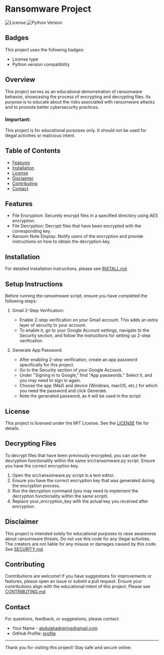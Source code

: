 # Ransomware Project

![License](https://img.shields.io/badge/license-MIT-brightgreen)
![Python Version](https://img.shields.io/badge/python-3.8%2B-blue)

## Badges

This project uses the following badges:
- License type
- Python version compatibility
  
## Overview
This project serves as an educational demonstration of ransomware behavior, showcasing the process of encrypting and decrypting files. Its purpose is to educate about the risks associated with ransomware attacks and to promote better cybersecurity practices.

### Important: 
This project is for educational purposes only. It should not be used for illegal activities or malicious intent.

## Table of Contents
- [Features](#features)
- [Installation](#installation)
- [License](#license)
- [Disclaimer](#disclaimer)
- [Contributing](#contributing)
- [Contact](#contact)

## Features
- File Encryption: Securely encrypt files in a specified directory using AES encryption.
- File Decryption: Decrypt files that have been encrypted with the corresponding key.
- Ransom Note Display: Notify users of the encryption and provide instructions on how to obtain the decryption key.

## Installation
For detailed installation instructions, please see [INSTALL.md](INSTALL.md).

## Setup Instructions

Before running the ransomware script, ensure you have completed the following steps:

1. Gmail 2-Step Verification:
   - Enable 2-step verification on your Gmail account. This adds an extra layer of security to your account.
   - To enable it, go to your Google Account settings, navigate to the Security section, and follow the instructions for setting up 2-step verification.

2. Generate App Password:
   - After enabling 2-step verification, create an app password specifically for this project.
   - Go to the Security section of your Google Account.
   - Under "Signing in to Google," find "App passwords." Select it, and you may need to sign in again.
   - Choose the app (Mail) and device (Windows, macOS, etc.) for which you need the password and click Generate.
   - Note the generated password, as it will be used in the script.

## License
This project is licensed under the MIT License. See the [LICENSE](LICENSE) file for details.

## Decrypting Files
To decrypt files that have been previously encrypted, you can use the decryption functionality within the same src/ransomware.py script. Ensure you have the correct encryption key.

1. Open the src/ransomware.py script in a text editor.
2. Ensure you have the correct encryption key that was generated during the encryption process.
3. Run the decryption command (you may need to implement the decryption functionality within the same script).
4. Replace your_encryption_key with the actual key you received after encryption.

## Disclaimer
This project is intended solely for educational purposes to raise awareness about ransomware threats. Do not use this code for any illegal activities. The creators are not liable for any misuse or damages caused by this code. See [SECURITY.md](SECURITY.md).

## Contributing
Contributions are welcome! If you have suggestions for improvements or features, please open an issue or submit a pull request. Ensure your contributions align with the educational intent of this project. Please see [CONTRIBUTING.md](CONTRIBUTING.md).

## Contact
For questions, feedback, or suggestions, please contact:
- Your Name - [abdulahadneriya@gmail.com](mailto:abdulahadneriya@gmail.com)
- GitHub Profile: [profile](https://github.com/MABDULAHAD-HUB)

---

Thank you for visiting this project! Stay safe and secure online.
